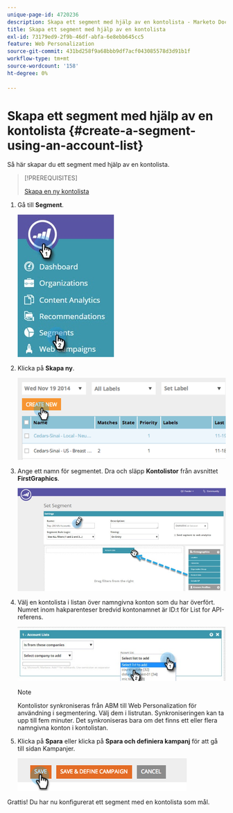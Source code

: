 ```yaml
---
unique-page-id: 4720236
description: Skapa ett segment med hjälp av en kontolista - Marketo Docs - produktdokumentation
title: Skapa ett segment med hjälp av en kontolista
exl-id: 73179ed9-2f9b-46df-abfa-6e8ebb645cc5
feature: Web Personalization
source-git-commit: 431bd258f9a68bbb9df7acf043085578d3d91b1f
workflow-type: tm+mt
source-wordcount: '158'
ht-degree: 0%

---
```


# Skapa ett segment med hjälp av en kontolista {#create-a-segment-using-an-account-list}

Så här skapar du ett segment med hjälp av en kontolista.

>[!PREREQUISITES]
>
>[Skapa en ny kontolista](/help/marketo/product-docs/target-account-management/target/account-lists.md)

1. Gå till **Segment**.

   ![](assets/new-dropdown-segments-hand-no-account-list.jpg)

1. Klicka på **Skapa ny**.

   ![](assets/image2014-11-19-19-3a33-3a47.png)

1. Ange ett namn för segmentet. Dra och släpp **Kontolistor** från avsnittet **FirstGraphics**.

   ![](assets/set-segment-hands.jpg)

1. Välj en kontolista i listan över namngivna konton som du har överfört. Numret inom hakparenteser bredvid kontonamnet är ID:t för List for API-referens.

   ![](assets/select-list-for-segment-hands.jpg)

   >[!NOTE]
   >
   >Kontolistor synkroniseras från ABM till Web Personalization för användning i segmentering. Välj dem i listrutan. Synkroniseringen kan ta upp till fem minuter. Det synkroniseras bara om det finns ett eller flera namngivna konton i kontolistan.

1. Klicka på **Spara** eller klicka på **Spara och definiera kampanj** för att gå till sidan Kampanjer.

   ![](assets/image2014-11-19-19-3a48-3a20.png)

Grattis! Du har nu konfigurerat ett segment med en kontolista som mål.

